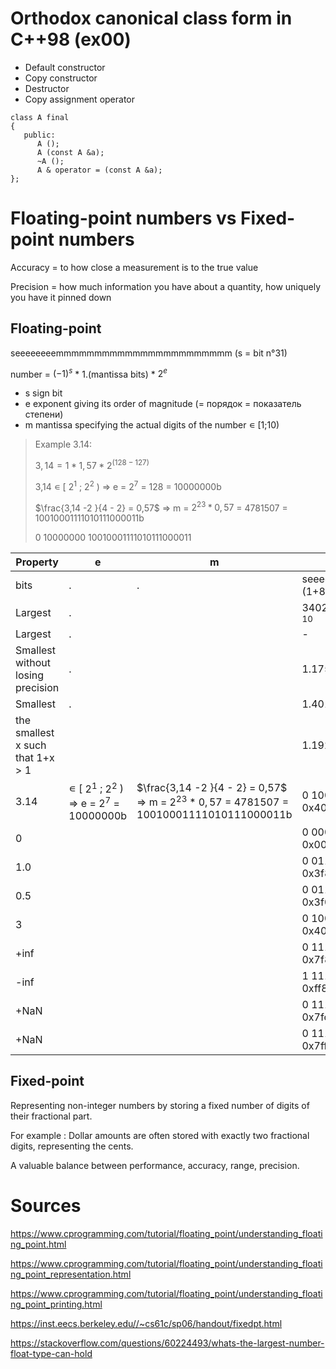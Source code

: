 # Orthodox canonical class form in C++98 (ex00)

- Default constructor
- Copy constructor
- Destructor
- Copy assignment operator

```
class A final
{
   public:
      A ();
      A (const A &a);
      ~A ();
      A & operator = (const A &a);
};
```
# Floating-point numbers vs Fixed-point numbers
Accuracy = to how close a measurement is to the true value

Precision = how much information you have about a quantity, how uniquely you have it pinned down


## Floating-point

seeeeeeeemmmmmmmmmmmmmmmmmmmmmmm (s = bit n°31)

number = ${(-1)}^{s}$ * 1.(mantissa bits) * $2^e$ 

- s sign bit
- e exponent giving its order of magnitude (= порядок = показатель степени)
- m mantissa specifying the actual digits of the number ∊ [1;10)

> Example 3.14:
> 
> $3,14 = 1 * 1,57 * 2^{(128-127)}$
>
> 3,14 ∊ [ $2^1$ ; $2^2$ ) => e = $2^7$ = 128 = 10000000b
>
> $\frac{3,14 -2 }{4 - 2} = 0,57$ => m = $2^{23}*0,57$ = 4781507 = 10010001111010111000011b
>
> 0 10000000 10010001111010111000011

Property	                          | e     | m | float                                            
-----------------------------------|-------|---|--------------------------------------------------
bits                               | .     | . | seeeeeeeemmmmmmmmmmmmmmmmmmmmmmm (1+8+23)        
Largest                    	     | .     |   | 340282346638528859811704183484516925440 $_{10}$  
Largest 	                          | .     |   |  -                                               
Smallest without losing precision  | .     |   |  1.175494351e-38	                                
Smallest                	        | .     |   |  1.401298464e-45     	                          
the smallest x such that 1+x > 1   |       |   |  1.1929093e-7	                                   
3.14                               | ∊ [ $2^1$ ; $2^2$ ) => e = $2^7$ = 10000000b | $\frac{3,14 -2 }{4 - 2} = 0,57$ => m = $2^{23}*0,57$ = 4781507 = 10010001111010111000011b |  0 10000000 10010001111010111000011 = 0x4048F5C3
0                                  |       |   |  0 00000000 00000000000000000000000 = 0x00000000
1.0                                |       |   |  0 01111111 00000000000000000000000 = 0x3f800000
0.5                                |       |   |  0 01111110 00000000000000000000000 = 0x3f000000
3                                  |       |   |  0 10000000 10000000000000000000000 = 0x40400000
+inf                               |       |   |  0 11111111 00000000000000000000000 = 0x7f800000
-inf                               |       |   |  1 11111111 00000000000000000000000 = 0xff800000
+NaN                               |       |   |  0 11111111 10000000000000000000000 = 0x7fc00000
+NaN                               |       |   |  0 11111111 11100000000000000000000 = 0x7ff00000

## Fixed-point

Representing non-integer numbers by storing a fixed number of digits of their fractional part. 

For example : Dollar amounts are often stored with exactly two fractional digits, representing the cents.

A valuable balance between performance, accuracy, range, precision.


# Sources
https://www.cprogramming.com/tutorial/floating_point/understanding_floating_point.html

https://www.cprogramming.com/tutorial/floating_point/understanding_floating_point_representation.html

https://www.cprogramming.com/tutorial/floating_point/understanding_floating_point_printing.html

https://inst.eecs.berkeley.edu//~cs61c/sp06/handout/fixedpt.html 

https://stackoverflow.com/questions/60224493/whats-the-largest-number-float-type-can-hold

